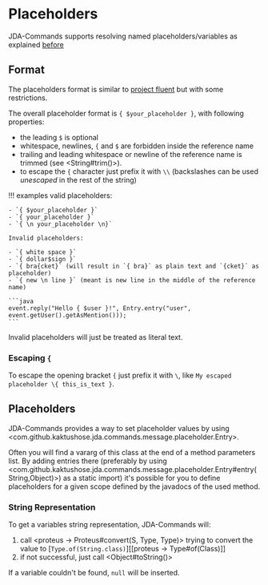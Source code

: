 # Placeholders
JDA-Commands supports resolving named placeholders/variables as explained [before](overview.md)

## Format
The placeholders format is similar to [project fluent](https://projectfluent.org/fluent/guide/) but with some
restrictions.

The overall placeholder format is `{ $your_placeholder }`, with following properties:

- the leading `$` is optional
- whitespace, newlines, `{` and `$` are forbidden inside the reference name
- trailing and leading whitespace or newline of the reference name is trimmed (see <String#trim()>).
- to escape the `{` character just prefix it with `\\` (backslashes can be used _unescaped_ in the rest of the string)

!!! examples
    valid placeholders:

    - `{ $your_placeholder }`
    - `{ your_placeholder }`
    - `{ \n your_placeholder \n}`

    Invalid placeholders:
    
    - `{ white space }`
    - `{ dollar$sign }`
    - `{ bra{cket}` (will result in `{ bra}` as plain text and `{cket}` as placeholder)
    - `{ new \n line }` (meant is new line in the middle of the reference name)

    ```java
    event.reply("Hello { $user }!", Entry.entry("user", event.getUser().getAsMention()));
    ```

Invalid placeholders will just be treated as literal text.

### Escaping `{`
To escape the opening bracket `{` just prefix it with `\`, like `My escaped placeholder \{ this_is_text }`.

## Placeholders
JDA-Commands provides a way to set placeholder values by using <com.github.kaktushose.jda.commands.message.placeholder.Entry>.

Often you will find a vararg of this class at the end of a method parameters list. By adding entries
there (preferably by using <com.github.kaktushose.jda.commands.message.placeholder.Entry#entry(String,Object)>)
as a static import) it's possible for you to define placeholders for a given scope defined by the javadocs of
the used method.

### String Representation
To get a variables string representation, JDA-Commands will:

1. call <proteus -> Proteus#convert(S, Type, Type)>
trying to convert the value to [`Type.of(String.class)`][[proteus -> Type#of(Class)]]
2. if not successful, just call <Object#toString()>

If a variable couldn't be found, `null` will be inserted.